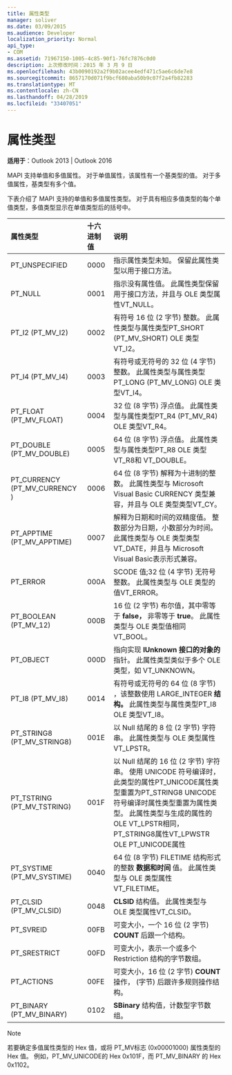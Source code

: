 ```yaml
---
title: 属性类型
manager: soliver
ms.date: 03/09/2015
ms.audience: Developer
localization_priority: Normal
api_type:
- COM
ms.assetid: 71967150-1005-4c85-90f1-76fc7876c0d0
description: 上次修改时间：2015 年 3 月 9 日
ms.openlocfilehash: 43b0090192a2f9b02acee4edf471c5ae6c6de7e8
ms.sourcegitcommit: 8657170d071f9bcf680aba50b9c07f2a4fb82283
ms.translationtype: MT
ms.contentlocale: zh-CN
ms.lasthandoff: 04/28/2019
ms.locfileid: "33407051"
---
```

# <a name="property-types"></a>属性类型

  
  
**适用于**：Outlook 2013 | Outlook 2016 
  
MAPI 支持单值和多值属性。 对于单值属性，该属性有一个基类型的值。 对于多值属性，基类型有多个值。 
  
下表介绍了 MAPI 支持的单值和多值属性类型。 对于具有相应多值类型的每个单值类型，多值类型显示在单值类型后的括号中。
  
|**属性类型**|**十六进制值**|**说明**|
|:-----|:-----|:-----|
|PT_UNSPECIFIED  <br/> |0000  <br/> |指示属性类型未知。 保留此属性类型以用于接口方法。  <br/> |
|PT_NULL  <br/> |0001  <br/> |指示没有属性值。 此属性类型保留用于接口方法，并且与 OLE 类型属性VT_NULL。  <br/> |
|PT_I2 (PT_MV_I2)   <br/> |0002  <br/> |有符号 16 位 (2 字节) 整数。 此属性类型与属性类型PT_SHORT (PT_MV_SHORT) OLE 类型VT_I2。  <br/> |
|PT_I4 (PT_MV_I4)   <br/> |0003  <br/> |有符号或无符号的 32 位 (4 字节) 整数。 此属性类型与属性类型PT_LONG (PT_MV_LONG) OLE 类型VT_I4。  <br/> |
|PT_FLOAT (PT_MV_FLOAT)   <br/> |0004  <br/> |32 位 (8 字节) 浮点值。 此属性类型与属性类型PT_R4 (PT_MV_R4) OLE 类型VT_R4。  <br/> |
|PT_DOUBLE (PT_MV_DOUBLE)   <br/> |0005  <br/> |64 位 (8 字节) 浮点值。 此属性类型与属性类型PT_R8 OLE 类型VT_R8和 VT_DOUBLE。  <br/> |
|PT_CURRENCY (PT_MV_CURRENCY )   <br/> |0006  <br/> |64 位 (8 字节) 解释为十进制的整数。 此属性类型与 Microsoft Visual Basic CURRENCY 类型兼容，并且与 OLE 类型类型VT_CY。  <br/> |
|PT_APPTIME (PT_MV_APPTIME)   <br/> |0007  <br/> |解释为日期和时间的双精度值。 整数部分为日期，小数部分为时间。 此属性类型与 OLE 类型类型VT_DATE，并且与 Microsoft Visual Basic表示形式兼容。  <br/> |
|PT_ERROR  <br/> |000A  <br/> |SCODE 值;32 位 (4 字节) 无符号整数。 此属性类型与 OLE 类型的值VT_ERROR。  <br/> |
|PT_BOOLEAN (PT_MV_12)   <br/> |000B  <br/> |16 位 (2 字节) 布尔值，其中零等于 **false，** 非零等于 **true**。 此属性类型与 OLE 类型值相同VT_BOOL。  <br/> |
|PT_OBJECT  <br/> |000D  <br/> |指向实现 **IUnknown 接口的对象的** 指针。 此属性类型类似于多个 OLE 类型，如 VT_UNKNOWN。  <br/> |
|PT_I8 (PT_MV_I8)   <br/> |0014  <br/> |有符号或无符号的 64 位 (8 字节) ，该整数使用 LARGE_INTEGER **结构。** 此属性类型与属性类型PT_I8 OLE 类型VT_I8。  <br/> |
|PT_STRING8 (PT_MV_STRING8)   <br/> |001E  <br/> |以 Null 结尾的 8 位 (2 字节) 字符串。 此属性类型与 OLE 类型属性VT_LPSTR。  <br/> |
|PT_TSTRING (PT_MV_TSTRING)   <br/> |001F  <br/> |以 Null 结尾的 16 位 (2 字节) 字符串。 使用 UNICODE 符号编译时，此类型的属性PT_UNICODE属性类型重置为PT_STRING8 UNICODE 符号编译时属性类型重置为属性类型。 此属性类型与生成的属性的 OLE VT_LPSTR相同，PT_STRING8属性VT_LPWSTR OLE PT_UNICODE属性  <br/> |
|PT_SYSTIME (PT_MV_SYSTIME)   <br/> |0040  <br/> |64 位 (8 字节) FILETIME 结构形式的整数 **数据和时间** 值。 此属性类型与 OLE 类型属性VT_FILETIME。  <br/> |
|PT_CLSID (PT_MV_CLSID)   <br/> |0048  <br/> |**CLSID** 结构值。 此属性类型与 OLE 类型属性VT_CLSID。  <br/> |
|PT_SVREID  <br/> |00FB  <br/> |可变大小，一个 16 位 (2 字节) **COUNT** 后跟一个结构。  <br/> |
|PT_SRESTRICT  <br/> |00FD  <br/> |可变大小，表示一个或多个 Restriction 结构的字节数组。  <br/> |
|PT_ACTIONS  <br/> |00FE  <br/> |可变大小，16 位 (2 字节) **COUNT** 操作， (字节) 后跟许多规则操作结构。  <br/> |
|PT_BINARY (PT_MV_BINARY)   <br/> |0102  <br/> |**SBinary** 结构值，计数型字节数组。  <br/> |
   
> [!NOTE]
> 若要确定多值属性类型的 Hex 值，或将 PT_MV标志 (0x00001000) 属性类型的 Hex 值。 例如，PT_MV_UNICODE的 Hex 0x101F，而 PT_MV_BINARY 的 Hex 0x1102。 
  

